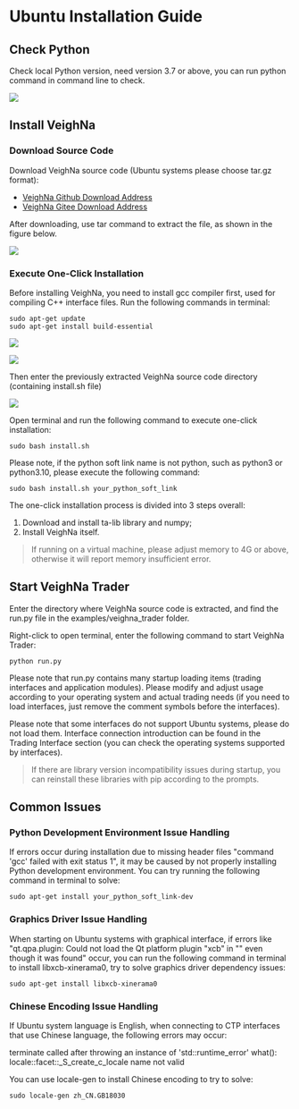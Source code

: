# Ubuntu Installation Guide

## Check Python

Check local Python version, need version 3.7 or above, you can run python command in command line to check.

![](https://vnpy-doc.oss-cn-shanghai.aliyuncs.com/install/40.png)

## Install VeighNa

### Download Source Code

Download VeighNa source code (Ubuntu systems please choose tar.gz format):

- [VeighNa Github Download Address](https://github.com/vnpy/vnpy/releases)
- [VeighNa Gitee Download Address](https://gitee.com/mirrors/vn-py/releases)

After downloading, use tar command to extract the file, as shown in the figure below.

![](https://vnpy-doc.oss-cn-shanghai.aliyuncs.com/install/41.png)

### Execute One-Click Installation

Before installing VeighNa, you need to install gcc compiler first, used for compiling C++ interface files. Run the following commands in terminal:

```
sudo apt-get update
sudo apt-get install build-essential
```

![](https://vnpy-doc.oss-cn-shanghai.aliyuncs.com/install/39.png)

![](https://vnpy-doc.oss-cn-shanghai.aliyuncs.com/install/43.png)

Then enter the previously extracted VeighNa source code directory (containing install.sh file)

![](https://vnpy-doc.oss-cn-shanghai.aliyuncs.com/install/42.png)

Open terminal and run the following command to execute one-click installation:

```
sudo bash install.sh
```

Please note, if the python soft link name is not python, such as python3 or python3.10, please execute the following command:

```
sudo bash install.sh your_python_soft_link
```

The one-click installation process is divided into 3 steps overall:

1. Download and install ta-lib library and numpy;
2. Install VeighNa itself.

> If running on a virtual machine, please adjust memory to 4G or above, otherwise it will report memory insufficient error.

## Start VeighNa Trader

Enter the directory where VeighNa source code is extracted, and find the run.py file in the examples/veighna_trader folder.

Right-click to open terminal, enter the following command to start VeighNa Trader:

```
python run.py 
```

Please note that run.py contains many startup loading items (trading interfaces and application modules). Please modify and adjust usage according to your operating system and actual trading needs (if you need to load interfaces, just remove the comment symbols before the interfaces).

Please note that some interfaces do not support Ubuntu systems, please do not load them. Interface connection introduction can be found in the Trading Interface section (you can check the operating systems supported by interfaces).

> If there are library version incompatibility issues during startup, you can reinstall these libraries with pip according to the prompts.

## Common Issues

### Python Development Environment Issue Handling

If errors occur during installation due to missing header files "command 'gcc' failed with exit status 1", it may be caused by not properly installing Python development environment. You can try running the following command in terminal to solve:

```
sudo apt-get install your_python_soft_link-dev
```

### Graphics Driver Issue Handling

When starting on Ubuntu systems with graphical interface, if errors like "qt.qpa.plugin: Could not load the Qt platform plugin "xcb" in "" even though it was found" occur, you can run the following command in terminal to install libxcb-xinerama0, try to solve graphics driver dependency issues:

```
sudo apt-get install libxcb-xinerama0
```

### Chinese Encoding Issue Handling

If Ubuntu system language is English, when connecting to CTP interfaces that use Chinese language, the following errors may occur:

terminate called after throwing an instance of 'std::runtime_error'
what(): locale::facet::_S_create_c_locale name not valid

You can use locale-gen to install Chinese encoding to try to solve:

```
sudo locale-gen zh_CN.GB18030
```
